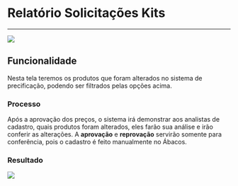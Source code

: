 # Relatório Solicitações Kits

---

![](http://developers.connectparts.com.br/imagens/kitpendente001.png)


## Funcionalidade

Nesta tela teremos os produtos que foram alterados no sistema de precificação, podendo ser filtrados pelas opções acima.

### Processo

Após a aprovação dos preços, o sistema irá demonstrar aos analistas de cadastro, quais produtos foram alterados, eles farão sua análise e irão conferir as alterações. A **aprovação** e **reprovação** servirão somente para conferência, pois o cadastro é feito manualmente no Ábacos.


### Resultado

![](http://developers.connectparts.com.br/imagens/kitpendente02.png)

